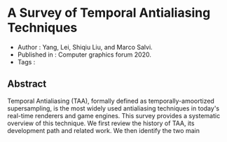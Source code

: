 # A Survey of Temporal Antialiasing Techniques
- Author : Yang, Lei, Shiqiu Liu, and Marco Salvi.  
- Published in : Computer graphics forum 2020.  
- Tags : 

## Abstract 
Temporal Antialiasing (TAA), formally defined as temporally-amoortized supersampling, is the most widely used antialiasing techniques in today's real-time renderers and game engines.
This survey provides a systematic overview of this technique.
We first review the history of TAA, its development path and related work. 
We then identify the two main  


